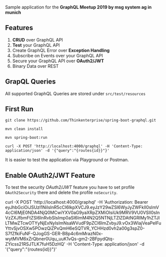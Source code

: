 Sample application for the **GraphQL Meetup 2019 by msg system ag in munich**  


## Features 

1. **CRUD** over GraphQL API 
2. **Test** your GraphQL API
3. Create GraphQL Error over **Exception Handling**
4. Subscribe on Events over your GraphQL API 
5. Secure your GraphQL API over **OAuth2/JWT** 
6. Binary Data over REST 


## GrapQL Queries 
All supported GraphQL Queries are stored under `src/test/resources`

## First Run    

`git clone https://github.com/Thinkenterprise/spring-boot-graphql.git`

`mvn clean install`

`mvn spring-boot:run`

`curl -X POST 'http://localhost:4000/graphql' -H 'Content-Type: application/json' -d '{"query":"{routes{id}}"}'`

It is easier to test the application via Playground or Postman. 


## Enable OAuth2/JWT Feature 

To test the security *OAuth2/JWT* feature you have to set profile `OAuth2Security` there and delete the profile `noSecurity`. 

curl -X POST 'http://localhost:4000/graphql' -H 'Authorization: Bearer eyJhbGciOiJSUzI1NiIsInR5cCI6IkpXVCJ9.eyJzY29wZSI6WyJyZWFkIl0sImV4cCI6MjE0NDA4NjQ0MCwiYXV0aG9yaXRpZXMiOlsiUk9MRV9VU0VSIl0sInVzZXJfbmFtZSI6InRvbSIsImp0aSI6ImM4N2Q5NTNjLTZlZDAtNGRlMy1hZTJlLTMwZTcwOTYyNjExNyIsImNsaWVudF9pZCI6ImZvbyJ9.vOx3WIajVeaPelFuYttvSjvOSXw5POwzQiZPxQmH6eSQTVR_YCHHzd0vh2a00g3spZ0-S7fZfkiFuNF-QJogGS-GER-B8p4c6mMrazN0x-wytMVM6xZrQbner0Uqu_uuK1vQs-gm2-2BFpydQtq-ZYicss21RSJTLK7fuH5DzHQ' -H 'Content-Type: application/json' -d '{"query":"{routes{id}}"}'


